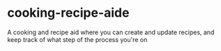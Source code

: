 # cooking-recipe-aide
A cooking and recipe aid where you can create and update recipes, and keep track of what step of the process you're on
